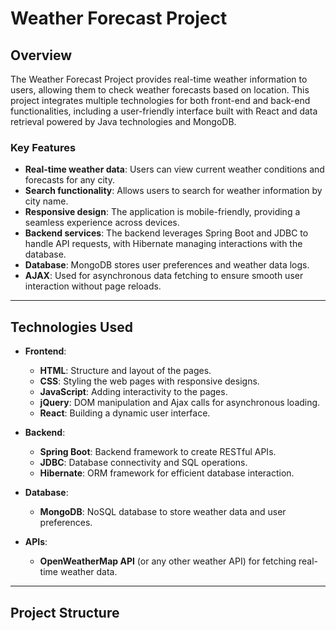 # Weather Forecast Project

## Overview

The Weather Forecast Project provides real-time weather information to users, allowing them to check weather forecasts based on location. This project integrates multiple technologies for both front-end and back-end functionalities, including a user-friendly interface built with React and data retrieval powered by Java technologies and MongoDB.

### Key Features

- **Real-time weather data**: Users can view current weather conditions and forecasts for any city.
- **Search functionality**: Allows users to search for weather information by city name.
- **Responsive design**: The application is mobile-friendly, providing a seamless experience across devices.
- **Backend services**: The backend leverages Spring Boot and JDBC to handle API requests, with Hibernate managing interactions with the database.
- **Database**: MongoDB stores user preferences and weather data logs.
- **AJAX**: Used for asynchronous data fetching to ensure smooth user interaction without page reloads.

---

## Technologies Used

- **Frontend**:
  - **HTML**: Structure and layout of the pages.
  - **CSS**: Styling the web pages with responsive designs.
  - **JavaScript**: Adding interactivity to the pages.
  - **jQuery**: DOM manipulation and Ajax calls for asynchronous loading.
  - **React**: Building a dynamic user interface.
  
- **Backend**:
  - **Spring Boot**: Backend framework to create RESTful APIs.
  - **JDBC**: Database connectivity and SQL operations.
  - **Hibernate**: ORM framework for efficient database interaction.
  
- **Database**:
  - **MongoDB**: NoSQL database to store weather data and user preferences.
  
- **APIs**:
  - **OpenWeatherMap API** (or any other weather API) for fetching real-time weather data.

---

## Project Structure

